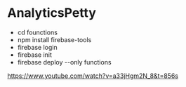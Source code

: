 # AnalyticsPetty

* cd founctions
* npm install firebase-tools
* firebase login
* firebase init
* firebase deploy --only functions

https://www.youtube.com/watch?v=a33jHgm2N_8&t=856s
